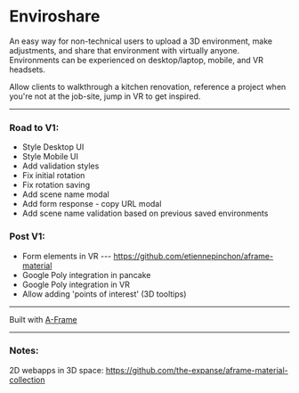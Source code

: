 # Enviroshare

An easy way for non-technical users to upload a 3D environment, make adjustments, and share that environment with virtually anyone. Environments can be experienced on desktop/laptop, mobile, and VR headsets.

Allow clients to walkthrough a kitchen renovation, reference a project when you're not at the job-site, jump in VR to get inspired.

---

### Road to V1:
- Style Desktop UI
- Style Mobile UI
- Add validation styles
- Fix initial rotation
- Fix rotation saving
- Add scene name modal
- Add form response - copy URL modal
- Add scene name validation based on previous saved environments

### Post V1:
+ Form elements in VR
--- https://github.com/etiennepinchon/aframe-material
+ Google Poly integration in pancake
+ Google Poly integration in VR
+ Allow adding 'points of interest' (3D tooltips)

---

Built with [A-Frame](https://aframe.io)

---

### Notes:
2D webapps in 3D space: https://github.com/the-expanse/aframe-material-collection
